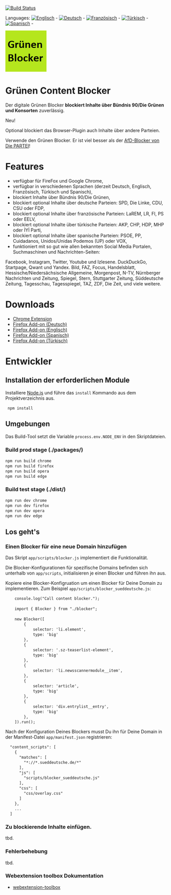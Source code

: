 [![Build Status](https://travis-ci.com/keinepartei/gruenen-blocker-plugin.svg?branch=master)](https://travis-ci.com/keinepartei/gruenen-blocker-plugin)

Languages:
[![Englisch](https://github.com/madebybowtie/FlagKit/blob/master/Assets/SVG/GB.svg)](README.md) -
[![Deutsch](https://github.com/madebybowtie/FlagKit/blob/master/Assets/SVG/DE.svg)](README.de.md) -
[![Französisch](https://github.com/madebybowtie/FlagKit/blob/master/Assets/SVG/FR.svg)](README.fr.md) -
[![Türkisch](https://github.com/madebybowtie/FlagKit/blob/master/Assets/SVG/TR.svg)](README.tr.md) -
[![Spanisch](https://github.com/madebybowtie/FlagKit/blob/master/Assets/SVG/ES.svg)](README.es.md) -

![Bündnis 90/Die Grünen Content Blocker](app/images/icon-128.png)

# Grünen Content Blocker

Der digitale Grünen Blocker **blockiert Inhalte über Bündnis 90/Die Grünen und Konsorten** zuverlässig.

Neu!

Optional blockiert das Browser-Plugin auch Inhalte über andere Parteien.

Verwende den Grünen Blocker. Er ist viel besser als der [AfD-Blocker von Die PARTEI](https://github.com/dieparteidiepartei/afd-blocker-plugin)!

# Features

- verfügbar für FireFox und Google Chrome,
- verfügbar in verschiedenen Sprachen (derzeit Deutsch, Englisch, Französisch, Türkisch und Spanisch),
- blockiert Inhalte über Bündnis 90/Die Grünen,
- blockiert optional Inhalte über deutsche Parteien: SPD, Die Linke, CDU, CSU oder FDP,
- blockiert optional Inhalte über französische Parteien: LaREM, LR, FI, PS oder EELV,
- blockiert optional Inhalte über türkische Parteien: AKP, CHP, HDP, MHP oder İYİ Parti,
- blockiert optional Inhalte über spanische Parteien: PSOE, PP, Cuidadanos, Unidos/Unidas Podemos (UP) oder VOX,
- funktioniert mit so gut wie allen bekannten Social Media Portalen, Suchmaschinen und Nachrichten-Seiten:

Facebook, Instagram, Twitter, Youtube und Izlesene. DuckDuckGo, Startpage, Qwant und Yandex. Bild, FAZ, Focus, Handelsblatt, Hessische/Niedersächsische Allgemeine, Morgenpost, N-TV, Nürnberger Nachrichten und Zeitung, Spiegel, Stern, Stuttgarter Zeitung, Süddeutsche Zeitung, Tagesschau, Tagesspiegel, TAZ, ZDF, Die Zeit, und viele weitere.

# Downloads

- [Chrome Extension](https://chrome.google.com/webstore/detail/gr%C3%BCnen-blocker/hhpcjimcpbbihmamgphcafoeohhblmpo)
- [Firefox Add-on (Deutsch)](https://addons.mozilla.org/de/firefox/addon/gr%C3%BCnen-content-blocker/)
- [Firefox Add-on (Englisch)](https://addons.mozilla.org/en-US/firefox/addon/gr%C3%BCnen-content-blocker/)
- [Firefox Add-on (Spanisch)](https://addons.mozilla.org/es/firefox/addon/gr%C3%BCnen-content-blocker/)
- [Firefox Add-on (Türkisch)](https://addons.mozilla.org/tr/firefox/addon/gr%C3%BCnen-content-blocker/)

# Entwickler

## Installation der erforderlichen Module

Installiere [Node.js](https://nodejs.org/de/) und führe das `install` Kommando aus dem Projektverzeichnis aus.

	 npm install

## Umgebungen

Das Build-Tool setzt die Variable `process.env.NODE_ENV` in den Skriptdateien.

### Build prod stage (./packages/)

    npm run build chrome
    npm run build firefox
    npm run build opera
    npm run build edge

### Build test stage (./dist/)

    npm run dev chrome
    npm run dev firefox
    npm run dev opera
    npm run dev edge

## Los geht's

### Einen Blocker für eine neue Domain hinzufügen

Das Skript `app/scripts/blocker.js` implementiert die Funktionalität.

Die Blocker-Konfigurationen für spezifische Domains befinden sich unterhalb von `app/scripts`, initialisieren je einen Blocker und führen ihn aus.

Kopiere eine Blocker-Konfigruation um einen Blocker für Deine Domain zu implementieren. Zum Beispiel `app/scripts/blocker_sueddeutsche.js`:

		console.log("Call content blocker.");
		
		import { Blocker } from "./blocker";
		
		new Blocker([
		    {
		        selector: 'li.element',
		        type: 'big'
		    },
		    {
		        selector: '.sz-teaserlist-element',
		        type: 'big'
		    },
		    {
		        selector: 'li.newsscannermodule__item',
		    },
		    {
		        selector: 'article',
		        type: 'big'
		    },
		    {
		        selector: 'div.entrylist__entry',
		        type: 'big'
		    },
		]).run();

Nach der Konfiguration Deines Blockers musst Du ihn für Deine Domain in der Manifest-Datei `app/manifest.json` registrieren:

      "content_scripts": [
        {
          "matches": [
            "*://*.sueddeutsche.de/*"
          ],
          "js": [
            "scripts/blocker_sueddeutsche.js"
          ],
          "css": [
            "css/overlay.css"
          ]
        },
        ...
      ]

### Zu blockierende Inhalte einfügen.

tbd.

### Fehlerbehebung

tbd.

### Webextension toolbox Dokumentation

* [webextension-toolbox](https://github.com/HaNdTriX/webextension-toolbox)
